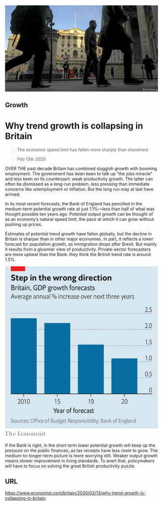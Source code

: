 ![](./images/20200215_BRP501.jpg)

## Growth

# Why trend growth is collapsing in Britain

> The economic speed limit has fallen more sharply than elsewhere

> Feb 13th 2020

OVER THE past decade Britain has combined sluggish growth with booming employment. The government has been keen to talk up “the jobs miracle” and less keen on its counterpart: weak productivity growth. The latter can often be dismissed as a long-run problem, less pressing than immediate concerns like unemployment or inflation. But the long run may at last have arrived.

In its most recent forecasts, the Bank of England has pencilled in the medium-term potential growth rate at just 1.1%—less than half of what was thought possible ten years ago. Potential output growth can be thought of as an economy’s natural speed limit, the pace at which it can grow without pushing up prices.

Estimates of potential trend growth have fallen globally, but the decline in Britain is sharper than in other major economies. In part, it reflects a lower forecast for population growth, as immigration drops after Brexit. But mainly it results from a gloomier view of productivity. Private-sector forecasters are more upbeat than the Bank: they think the British trend rate is around 1.5%.

![](./images/20200215_BRC167.png)

If the Bank is right, in the short term lower potential growth will keep up the pressure on the public finances, as tax receipts have less room to grow. The medium-to-longer-term picture is more worrying still. Weaker output growth means slower improvement in living standards. To avert that, policymakers will have to focus on solving the great British productivity puzzle.

## URL

https://www.economist.com/britain/2020/02/13/why-trend-growth-is-collapsing-in-britain
